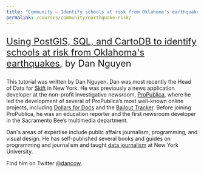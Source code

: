 ```yaml
---
title: "Community — Identify schools at risk from Oklahoma's earthquakes"
permalink: /courses/community/earthquake-risk/
---
```


<div style="font-size: 24px; margin: 25px 0px;"><a href="http://2015.padjo.org/tutorials/mapping/077-ok-schools-quakes/">Using PostGIS, SQL, and CartoDB to identify schools at risk from Oklahoma's earthquakes</a>, by Dan Nguyen</div>

<div class="Lesson-info">
<p>This tutorial was written by Dan Nguyen. Dan was most recently the Head of Data for <a href="http://skift.com/">Skift</a> in New York. He was previously a news application developer at the non-profit investigative newsroom, <a href="http://www.propublica.org/">ProPublica</a>, where he led the development of several of ProPublica’s most well-known online projects, including <a href="http://projects.propublica.org/docdollars/">Dollars for Docs</a> and the <a href="http://projects.propublica.org/bailout/">Bailout Tracker</a>. Before joining ProPublica, he was an education reporter and the first newsroom developer in the Sacramento Bee’s multimedia department.</p>

<p>Dan's areas of expertise include public affairs journalism, programming, and visual design. He has self-published several books and guides on programming and journalism and taught <a href="http://www.smalldatajournalism.com/">data journalism</a> at New York University.</p>

<p>Find him on Twitter <a href="https://twitter.com/dancow">@dancow</a>.</p>
</div>
